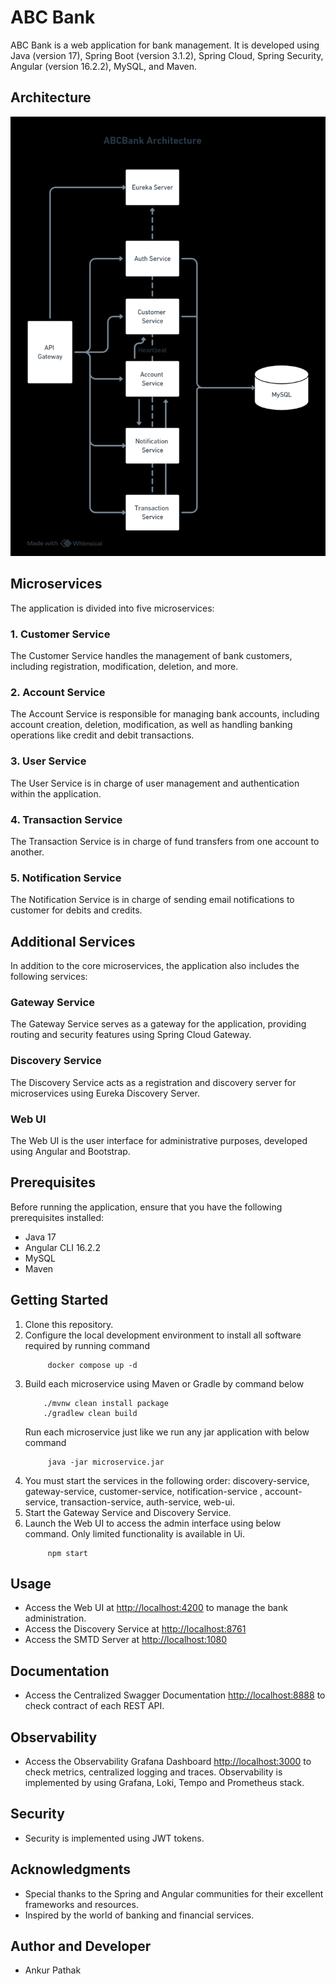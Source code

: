 # ABC Bank

ABC Bank is a web application for bank management. It is developed using Java (version 17), Spring Boot (version 3.1.2), Spring Cloud, Spring Security, Angular (version 16.2.2), MySQL, and Maven.

## Architecture

![Architecture](Architecture.png)

## Microservices

The application is divided into five microservices:

### 1. Customer Service

The Customer Service handles the management of bank customers, including registration, modification, deletion, and more.

### 2. Account Service

The Account Service is responsible for managing bank accounts, including account creation, deletion, modification, as well as handling banking operations like credit and debit transactions.

### 3. User Service

The User Service is in charge of user management and authentication within the application.

### 4. Transaction Service

The Transaction Service is in charge of fund transfers from one account to another.

### 5. Notification Service

The Notification Service is in charge of sending email notifications to customer for debits and credits.


## Additional Services

In addition to the core microservices, the application also includes the following services:

### Gateway Service

The Gateway Service serves as a gateway for the application, providing routing and security features using Spring Cloud Gateway.

### Discovery Service

The Discovery Service acts as a registration and discovery server for microservices using Eureka Discovery Server.

### Web UI

The Web UI is the user interface for administrative purposes, developed using Angular and Bootstrap.

## Prerequisites

Before running the application, ensure that you have the following prerequisites installed:

- Java 17
- Angular CLI 16.2.2
- MySQL
- Maven

## Getting Started

1. Clone this repository.
2. Configure the local development environment to install all software required by running command
    ``` 
         docker compose up -d
    ```
3. Build each microservice using Maven or Gradle by command below
    ```
        ./mvnw clean install package
        ./gradlew clean build
    ```
   Run each microservice just like we run any jar application with below command
    ``` 
         java -jar microservice.jar
    ```
4. You must start the services in the following order: discovery-service, gateway-service, customer-service, notification-service , account-service, transaction-service, auth-service, web-ui.
5. Start the Gateway Service and Discovery Service.
6. Launch the Web UI to access the admin interface using below command. Only limited functionality is available in Ui.
    ```
         npm start
    ```

## Usage

- Access the Web UI at [http://localhost:4200](http://localhost:4200) to manage the bank administration.
- Access the Discovery Service at [http://localhost:8761](http://localhost:8761) 
- Access the SMTD Server at [http://localhost:1080](http://localhost:1080) 

## Documentation

- Access the Centralized Swagger Documentation  [http://localhost:8888](http://localhost:8888) to check contract of each REST API.


## Observability

- Access the Observability Grafana Dashboard  [http://localhost:3000](http://localhost:3000) to check metrics, centralized logging and traces. Observability is implemented by using Grafana, Loki, Tempo and Prometheus stack.

## Security

- Security is implemented using JWT tokens.






## Acknowledgments

- Special thanks to the Spring and Angular communities for their excellent frameworks and resources.
- Inspired by the world of banking and financial services.

## Author and Developer

- Ankur Pathak
